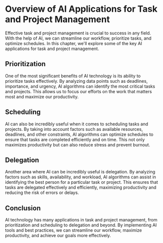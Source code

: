 Overview of AI Applications for Task and Project Management
======================================================================================================================================

Effective task and project management is crucial to success in any field. With the help of AI, we can streamline our workflow, prioritize tasks, and optimize schedules. In this chapter, we'll explore some of the key AI applications for task and project management.

Prioritization
--------------

One of the most significant benefits of AI technology is its ability to prioritize tasks effectively. By analyzing data points such as deadlines, importance, and urgency, AI algorithms can identify the most critical tasks and projects. This allows us to focus our efforts on the work that matters most and maximize our productivity.

Scheduling
----------

AI can also be incredibly useful when it comes to scheduling tasks and projects. By taking into account factors such as available resources, deadlines, and other constraints, AI algorithms can optimize schedules to ensure that tasks are completed efficiently and on time. This not only maximizes productivity but can also reduce stress and prevent burnout.

Delegation
----------

Another area where AI can be incredibly useful is delegation. By analyzing factors such as skills, availability, and workload, AI algorithms can assist in identifying the best person for a particular task or project. This ensures that tasks are delegated effectively and efficiently, maximizing productivity and reducing the risk of errors or delays.

Conclusion
----------

AI technology has many applications in task and project management, from prioritization and scheduling to delegation and beyond. By implementing AI tools and best practices, we can streamline our workflow, maximize productivity, and achieve our goals more effectively.
